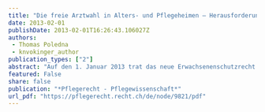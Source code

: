 ```yaml
---
title: "Die freie Arztwahl in Alters- und Pflegeheimen – Herausforderungen aufgrund des neuen Erwachsenenschutzrechts"
date: 2013-02-01
publishDate: 2013-02-01T16:26:43.106027Z
authors: 
 - Thomas Poledna
 - knvokinger_author
publication_types: ["2"]
abstract: "Auf den 1. Januar 2013 trat das neue Erwachsenenschutzrecht in Kraft, mit unmittelbarer Wirkung (auch) für die Gemeinden und private Betreiber von Alters- und Pflegeheimen. Ziel der neuen Regelung ist es, das Selbstbestimmungsrecht schwacher, hilfsbedürftiger Personen zu wahren und zu fördern, gleichzeitig aber auch die erforderliche Unterstützung sicherzustellen und gesellschaftliche Stigmatisierungen zu vermeiden. Das Erwachsenenschutzrecht enthält neu Bestimmungen, die besonders für Personen in Wohn- und Pflegeeinrichtungen erlassen worden sind. Auf gesetzlicher Stufe werden spezifisch besondere Persönlichkeitsrechte gewährleistet. Dies gilt nebst anderem für die Bestimmung, dass bei Heimaufenthalt die freie Arztwahl gewährleistet werden muss. Ausnahmen lässt das Gesetz nur dann zu, wenn wichtige Gründe vorliegen."
featured: False
share: false
publication: "*Pflegerecht - Pflegewissenschaft*"
url_pdf: "https://pflegerecht.recht.ch/de/node/9821/pdf"
---
```

